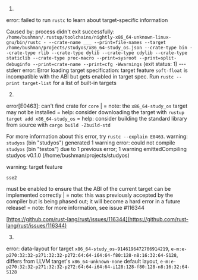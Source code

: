 1.

error: failed to run `rustc` to learn about target-specific information

Caused by:
process didn't exit successfully: `/home/bushman/.rustup/toolchains/nightly-x86_64-unknown-linux-gnu/bin/rustc - --crate-name ___ --print=file-names --target /home/bushman/projects/studyos/x86_64-study_os.json --crate-type bin --crate-type rlib --crate-type dylib --crate-type cdylib --crate-type staticlib --crate-type proc-macro --print=sysroot --print=split-debuginfo --print=crate-name --print=cfg -Wwarnings` (exit status: 1)
--- stderr
error: Error loading target specification: target feature `soft-float` is incompatible with the ABI but gets enabled in target spec. Run `rustc --print target-list` for a list of built-in targets


2.

error[E0463]: can't find crate for `core`
|
= note: the `x86_64-study_os` target may not be installed
= help: consider downloading the target with `rustup target add x86_64-study_os`
= help: consider building the standard library from source with `cargo build -Zbuild-std`

For more information about this error, try `rustc --explain E0463`.
warning: `studyos` (bin "studyos") generated 1 warning
error: could not compile `studyos` (bin "testos") due to 1 previous error; 1 warning emittedCompiling studyos v0.1.0 (/home/bushman/projects/studyos)

warning: target feature 

`sse2`

 must be enabled to ensure that the ABI of the current target can be implemented correctly
|
= note: this was previously accepted by the compiler but is being phased out; it will become a hard error in a future release!
= note: for more information, see issue #116344 

[https://github.com/rust-lang/rust/issues/116344](https://github.com/rust-lang/rust/issues/116344)

3.

error: data-layout for target `x86_64-study_os-9146196472706914219`, `e-m:e-p270:32:32-p271:32:32-p272:64:64-i64:64-f80:128-n8:16:32:64-S128`, differs from LLVM target's `x86_64-unknown-none` default layout, `e-m:e-p270:32:32-p271:32:32-p272:64:64-i64:64-i128:128-f80:128-n8:16:32:64-S128`
